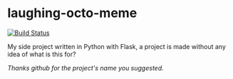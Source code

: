 # laughing-octo-meme

[![Build Status](https://travis-ci.org/nhdinh/laughing-octo-meme.svg?branch=master)](https://travis-ci.org/nhdinh/laughing-octo-meme)

My side project written in Python with Flask, a project is made without any idea of what is this for?

*Thanks github for the project's name you suggested.*